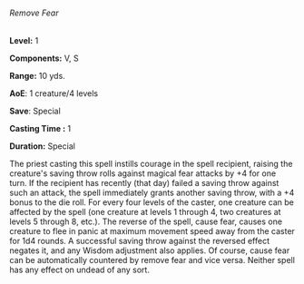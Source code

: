###### Remove Fear

**Level:** 1

**Components:** V, S

**Range:** 10 yds.

**AoE**: 1 creature/4 levels

**Save**: Special

**Casting Time :** 1

**Duration:** Special

The priest casting this spell instills courage in the spell recipient, raising the creature's saving throw rolls against magical fear attacks by +4 for one turn. If the recipient has recently (that day) failed a saving throw against such an attack, the spell immediately grants another saving throw, with a +4 bonus to the die roll. For every four levels of the caster, one creature can be affected by the spell (one creature at levels 1 through 4, two creatures at levels 5 through 8, etc.). The reverse of the spell, cause fear, causes one creature to flee in panic at maximum movement speed away from the caster for 1d4 rounds. A successful saving throw against the reversed effect negates it, and any Wisdom adjustment also applies. Of course, cause fear can be automatically countered by remove fear and vice versa. Neither spell has any effect on undead of any sort.